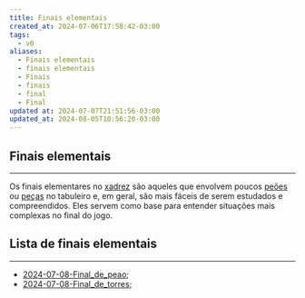 ```yaml
---
title: Finais elementais
created_at: 2024-07-06T17:58:42-03:00
tags:
  - v0
aliases:
  - Finais elementais
  - finais elementais
  - Finais
  - finais
  - final
  - Final
updated at: 2024-07-07T21:51:56-03:00
updated_at: 2024-08-05T10:56:20-03:00
---
```

## Finais elementais
---
Os finais elementares no [xadrez](../../../../sementes/2024/07/2024-07-06-Xadrez.md) são aqueles que envolvem poucos [peões](_insight/2024/07/2024-07-06-Peão_xadrez.md) ou [peças](_insight/2024/07/2024-07-06-Pecas_de_xadrez.md) no tabuleiro e, em geral, são mais fáceis de serem estudados e compreendidos. Eles servem como base para entender situações mais complexas no final do jogo.

## Lista de finais elementais
---
- [2024-07-08-Final_de_peao](_draft/2024/07/2024-07-08-Final_de_peao.md);
- [2024-07-08-Final_de_torres](_insight/2024/07/2024-07-08-Final_de_torres.md);